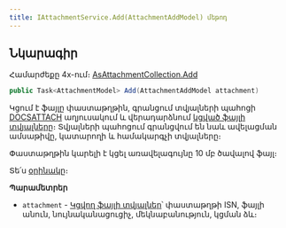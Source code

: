 ```yaml
---
title: IAttachmentService.Add(AttachmentAddModel) մեթոդ
---
```


## Նկարագիր

Համարժեքը 4x-ում։ [AsAttachmentCollection.Add](https://armsoft.github.io/as4x-docs/HTM/ProgrGuide/Functions/AsAttachmentCollection/Add.html)

```c#
public Task<AttachmentModel> Add(AttachmentAddModel attachment)
```

Կցում է ֆայլը փաստաթղթին, գրանցում տվյալների պահոցի [DOCSATTACH](https://armsoft.github.io/as4x-docs/HTM/ProgrGuide/Database/DocsAttach.html) աղյուսակում և վերադարձնում [կցված ֆայլի տվյալները](../../types/AttachmentModel.md)։
Տվյալների պահոցում գրանցվում են նաև ավելացման ամսաթիվը, կատարողի և համակարգչի տվյալները։

Փաստաթղթին կարելի է կցել առավելագույնը 10 մբ ծավալով ֆայլ։

Տե՛ս [օրինակը](../../examples/IAttachmentService.md#օրինակ-1)։

**Պարամետրեր**

* `attachment` - [Կցվող ֆայլի տվյալներ](../../types/AttachmentAddModel.md)՝ փաստաթղթի ISN, ֆայլի անուն, նույնականացուցիչ, մեկնաբանություն, կցման ձև։

<!-- **Կարևոր**

Փաստաթղթին ֆայլ կցելու համար անհրաժեշտ է կցվող ֆայլը նախապես պահպանել սերվերի պահոցումը [IStorageService](IStorageService.md)-ի միջոցով։

**Օրինակ**

Տե՛ս [օրինակը](../../examples/IAttachmentService.md#օրինակ-1)։ -->
